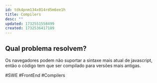 ```yaml
---
id: tdk4pnm134x014rd5m6ee1h
title: Compilers
desc: ""
updated: 1732551558499
created: 1732536417189
---
```


## Qual problema resolvem?

Os navegadores podem não suportar a sintaxe mais atual de javascript, então o código tem que ser compilado para versões mais antigas.

#SWE #FrontEnd #Compilers
